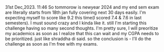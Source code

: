 31st Dec,2023. 11:46 
So tommorow is newyear 2024 and my end sem exam are literally starts from 18th jan fully covering next 30 days easily.
I'm expecting myself to score like 9.2 this time(I scored 7.4 & 7.6 in last semesters). I must sound crazy and I kinda like it.
still I'm starting this challenge having so many second thoughts.
I'm pretty sure, I will preoritize my academics as soon as I realize that this can wait and my CGPA needs to be prioritized.
just like shraddha di said.
so the conclusion is - I'll do the challenge as soon as I'm free with my exams.

